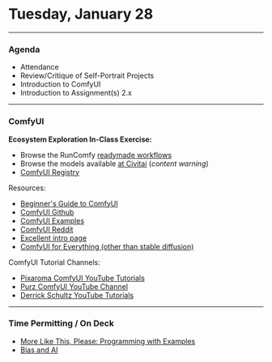 # Tuesday, January 28

---

### Agenda

* Attendance
* Review/Critique of Self-Portrait Projects
* Introduction to ComfyUI
* Introduction to Assignment(s) 2.x

---

### ComfyUI

**Ecosystem Exploration In-Class Exercise:**

* Browse the RunComfy [readymade workflows](https://www.runcomfy.com/comfyui/)
* Browse the models available [at Civitai](https://civitai.com/models) (*content warning*)
* [ComfyUI Registry](https://registry.comfy.org/)

Resources: 

* [Beginner's Guide to ComfyUI](https://aituts.com/comfyui/)
* [ComfyUI Github](https://github.com/comfyanonymous/ComfyUI/blob/master/README.md)
* [ComfyUI Examples](https://github.com/comfyanonymous/ComfyUI_examples)
* [ComfyUI Reddit](https://www.reddit.com/r/comfyui/)
* [Excellent intro page](https://www.latent.space/p/comfyui)
* [ComfyUI for Everything (other than stable diffusion)](https://www.youtube.com/watch?v=fUcDAExxndQ)

ComfyUI Tutorial Channels: 

* [Pixaroma ComfyUI YouTube Tutorials](https://www.youtube.com/playlist?list=PL-pohOSaL8P9kLZP8tQ1K1QWdZEgwiBM0)
* [Purz ComfyUI YouTube Channel](https://www.youtube.com/@PurzBeats)
* [Derrick Schultz YouTube Tutorials](https://www.youtube.com/watch?v=NoB1E3nZnUk&list=PLWuCzxqIpJs8e8fET1QP96tWngqlsoIZu&index=2)


---

### Time Permitting / On Deck

* [More Like This, Please: Programming with Examples](https://golancourses.net/60120/daily-notes/unit-1/machine-learning-art/)
* [Bias and AI](https://github.com/golanlevin/lectures/tree/master/lecture_ai_bias)
